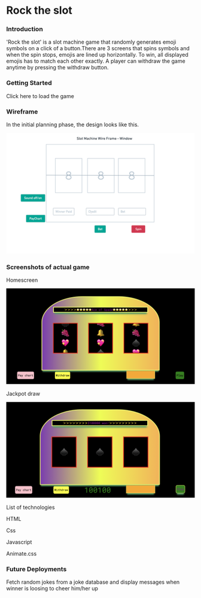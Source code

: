 


<h1>Rock the slot</h1>
<h3>Introduction</h3>

'Rock the slot' is a slot machine game that randomly generates emoji symbols on a click of a button.There are 3 screens that spins symbols and when the spin stops, emojis are lined up horizontally. To win, all displayed emojis has to match each other exactly.
A player can withdraw the game anytime by pressing the withdraw button.  

<h3>Getting Started </h3>
  Click here to load the game

<h3>Wireframe</h3>
In the initial planning phase, the design looks like this.

![Getting Started](/img/slot-wireframe-window.png)








<h3>Screenshots of actual game</h3>
<p>Homescreen</p>

![Getting Started](/img/rock-the-slot.png)

<p>Jackpot draw </p>

![Getting Started](/img/Jackpot.png)

List of technologies
<p>HTML</p>
<p>Css</p>
<p>Javascript</p>
<p>Animate.css</p>



<h3>Future Deployments</h3>
Fetch random jokes from a joke database and display messages when winner is loosing to cheer him/her up






